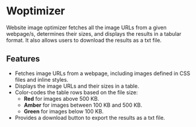 # Woptimizer

Website image optimizer fetches all the image URLs from a given webpage/s, determines their sizes, and displays the results in a tabular format. It also allows users to download the results as a txt file.

## Features

- Fetches image URLs from a webpage, including images defined in CSS files and inline styles.
- Displays the image URLs and their sizes in a table.
- Color-codes the table rows based on the file size:
  - **Red**  for images above 500 KB.
  - **Amber**  for images between 100 KB and 500 KB.
  - **Green**  for images below 100 KB.
- Provides a download button to export the results as a txt file.
